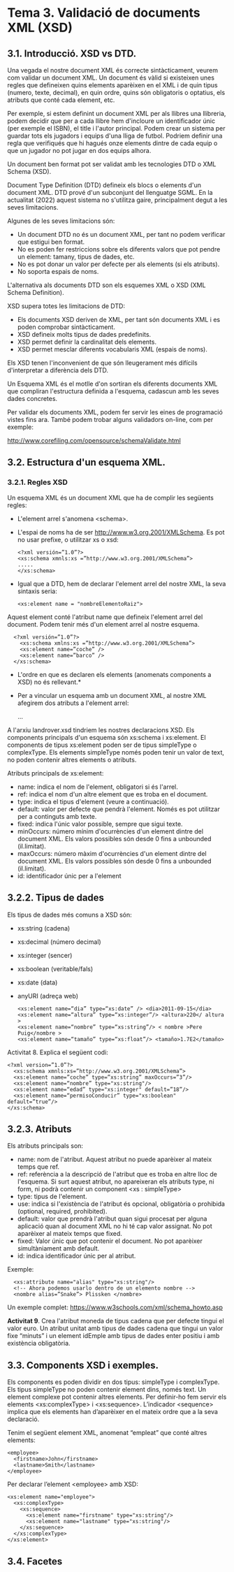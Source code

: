 #  Tema 3. Validació de documents XML (XSD)

## 3.1. Introducció. XSD vs DTD.
Una vegada el nostre document XML és correcte sintàcticament, veurem com validar un document XML. Un document és vàlid si existeixen unes regles que defineixen quins elements aparèixen en el XML i de quin tipus (numero, texte, decimal), en quin ordre, quins són obligatoris o optatius, els atributs que conté cada element, etc.

Per exemple, si estem definint un document XML per als llibres una llibreria, podem decidir que per a cada llibre hem d'incloure un identificador únic (per
exemple el ISBN), el title i l'autor principal.
Podem crear un sistema per guardar tots els jugadors i equips d'una lliga de futbol. Podriem definir una regla que verifiqués que hi hagués onze elements dintre de cada equip o que un jugador no pot jugar en dos equips alhora.

Un document ben format pot ser validat amb les tecnologies DTD o XML Schema (XSD).

Document Type Definition (DTD) defineix els blocs o elements d'un document XML. DTD prové d'un subconjunt del llenguatge SGML. En la actualitat (2022)  aquest sistema no s'utilitza gaire, principalment degut a les seves limitacions.

Algunes de les seves limitacions són:

* Un document DTD no és un document XML, per tant no podem verificar que estigui ben format.
* No es poden fer restriccions sobre els diferents valors que pot pendre un element: tamany, tipus de dades, etc.
* No es pot donar un valor per defecte per als elements (si els atributs).
* No soporta espais de noms.

L'alternativa als documents DTD son els esquemes XML o XSD (XML Schema Definition). 

XSD supera totes les limitacions de DTD:

* Els documents XSD deriven de XML, per tant són documents XML i es poden comprobar sintàcticament.
* XSD defineix molts tipus de dades predefinits.
* XSD permet definir la cardinalitat dels elements.
* XSD permet mesclar diferents vocabularis XML (espais de noms).

Els XSD tenen l'inconvenient de que són lleugerament més difícils d'interpretar a diferència dels DTD.

Un Esquema XML és el motlle d'on sortiran els diferents documents XML que compliran l'estructura definida a l'esquema, cadascun amb les seves dades concretes.

Per validar els documents XML, podem fer servir les eines de programació vistes fins ara. També podem trobar alguns validadors on-line, com per exemple:

http://www.corefiling.com/opensource/schemaValidate.html


## 3.2. Estructura d'un esquema XML.

### 3.2.1. Regles XSD

Un esquema XML és un document XML que ha de complir les següents regles:

* L'element arrel s'anomena &lt;schema&gt;.
* L'espai de noms ha de ser http://www.w3.org.2001/XMLSchema. Es pot no usar prefixe, o utilitzar xs o xsd:

      <?xml versión=”1.0”?>
      <xs:schema xmnls:xs =”http://www.w3.org.2001/XMLSchema”>
      .....
      </xs:schema>

* Igual que a DTD, hem de declarar l'element arrel del nostre XML, la seva sintaxis seria:

      <xs:element name = "nombreElementoRaiz">

Aquest element conté l'atribut name que defineix l'element arrel del document. Podem tenir més d'un element arrel al nostre esquema.

      <?xml versión=”1.0”?>
        <xs:schema xmlns:xs =”http://www.w3.org.2001/XMLSchema”>
        <xs:element name=”coche” />
        <xs:element name=”barco” />
      </xs:schema>

* L'ordre en que es declaren els elements (anomenats components a XSD) no és rellevant.* 
* Per a vincular un esquema amb un document XML, al nostre XML afegirem dos atributs a l'element arrel:

    <?xml version = “1.0” encoding = “UTF-8”?>
    <coches xmlns:xsi=”http://www.w3.org/2001/XMLSchema-instance” xsi:noNamespaceSchemaLocation = “landrover.xsd”>
      ...
    </coches>


A l'arxiu landrover.xsd tindriem les nostres declaracions XSD. Els components principals d'un esquema són xs:schema i xs:element. El components de tipus xs:element poden ser de tipus simpleType o complexType. Els elements simpleType només poden tenir un valor de text, no poden contenir altres elements o atributs.

Atributs principals de xs:element:
* name: indica el nom de l'element, obligatori si és l'arrel.
* ref: indica el nom d'un altre element que es troba en el document.
* type: indica el tipus d'element (veure a continuació).
* default: valor per defecte que pendrà l'element. Només es pot utilitzar per a continguts amb texte.
* fixed: indica l'únic valor possible, sempre que sigui texte.
* minOccurs: número mínim d'ocurrències d'un element dintre del document XML. Els valors possibles són desde 0 fins a unbounded (il.limitat).
* maxOccurs: número màxim d'ocurrències d'un element dintre del document XML. Els valors possibles són desde 0 fins a unbounded (il.limitat).
* id: identificador únic per a l'element

## 3.2.2. Tipus de dades

Els tipus de dades més comuns a XSD són:

* xs:string (cadena)
* xs:decimal (número decimal)
* xs:integer (sencer)
* xs:boolean (veritable/fals)
* xs:date (data)
* anyURI (adreça web)

      <xs:element name=“dia” type=“xs:date” /> <dia>2011-09-15</dia>
      <xs:element name=“altura” type=“xs:integer”/> <altura>220</ altura >
      <xs:element name=“nombre” type=“xs:string”/> < nombre >Pere Puig</nombre >
      <xs:element name=“tamaño” type=“xs:float”/> <tamaño>1.7E2</tamaño>

Activitat 8. Explica el següent codi:

    <?xml version=”1.0”?>
      <xs:schema xmnls:xs=”http://www.w3.org.2001/XMLSchema”>
      <xs:element name=”coche” type=”xs:string” maxOccurs=”3”/>
      <xs:element name=“nombre” type="xs:string"/>
      <xs:element name=“edad” type="xs:integer" default=”18”/>
      <xs:element name=“permisoConducir” type="xs:boolean" default=”true”/>
    </xs:schema>

## 3.2.3. Atributs

Els atributs principals son:
* name: nom de l'atribut. Aquest atribut no puede aparèixer al mateix temps que ref.
* ref: referència a la descripció de l'atribut que es troba en altre lloc de l'esquema. Si surt aquest atribut, no apareixeran els atributs type, ni form, ni podrà contenir un component &lt;xs : simpleType&gt;
* type: tipus de l'element.
* use: indica si l'existència de l'atribut és opcional, obligatòria o prohibida (optional, required, prohibited).
* default: valor que prendrà l'atribut quan sigui procesat per alguna aplicació quan al document XML no hi té cap valor assignat. No pot aparèixer al  mateix temps que fixed.
* fixed: Valor únic que pot contenir el document. No pot aparèixer simultàniament amb default.
* id: indica identificador únic per al atribut.

Exemple:

      <xs:attribute name="alias" type="xs:string"/>
      <!-- Ahora podemos usarlo dentro de un elemento nombre -->
      <nombre alias=”Snake”> Plissken </nombre>

Un exemple complet:
https://www.w3schools.com/xml/schema_howto.asp

**Activitat 9**.
Crea l'atribut moneda de tipus cadena que per defecte tingui el valor euro. Un atribut unitat amb tipus de dades cadena que tingui un valor fixe “minuts” i un element idEmple amb tipus de dades enter positiu i amb existència obligatòria.

## 3.3. Components XSD i exemples.

Els components es poden dividir en dos tipus: simpleType i complexType. Els tipus simpleType no poden contenir element dins, només text. Un element complexe pot contenir altres elements. Per definir-ho fem servir els elements &lt;xs:complexType&gt; i &lt;xs:sequence&gt;. L’indicador &lt;sequence&gt; implica que els elements han d’aparèixer en el mateix ordre que a la seva declaració.

Tenim el següent element XML, anomenat “empleat” que conté altres elements:

    <employee>
      <firstname>John</firstname>
      <lastname>Smith</lastname>
    </employee>

Per declarar l’element &lt;employee&gt; amb XSD:

    <xs:element name="employee">
      <xs:complexType>
        <xs:sequence>
          <xs:element name="firstname" type="xs:string"/>
          <xs:element name="lastname" type="xs:string"/>
        </xs:sequence>
      </xs:complexType>
    </xs:element>


## 3.4. Facetes

